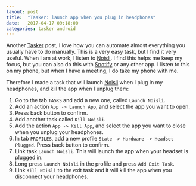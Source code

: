 ```yaml
---
layout: post
title:  "Tasker: launch app when you plug in headphones"
date:   2017-04-17 09:18:00
categories: tasker android
---
```


Another [Tasker] post, I love how you can automate almost everything you usually have to do manually.
This is a very easy task, but I find it very useful. When I am at work, I listen to [Noisli].
I find this helps me keep my focus, but you can also do this with [Spotify] or any other app.
I listen to this on my phone, but when I have a meeting, I do take my phone with me.

Therefore I made a task that will launch [Noisli] when I plug in my headphones, and kill the app when I unplug them:
1. Go to the tab `TASKS` and add a new one, called `Launch Noisli`.
2. Add an action `App -> Launch App`, and select the app you want to open.
3. Press back button to confirm.
4. Add another task called `Kill Noisli`.
5. Add the action `App -> Kill App`, and select the app you want to close when you unplug your headphones.
6. In tab `PROFILES`, add a new profile `State -> Hardware -> Headset Plugged`. Press back button to confirm.
7. Link task `Launch Noisli`. This will launch the app when your headset is plugged in.
8. Long press `Launch Noisli` in the profile and press `Add Exit Task`.
9. Link `Kill Noisli` to the exit task and it will kill the app when you disconnect your headphones.

[Tasker]: https://play.google.com/store/apps/details?id=net.dinglisch.android.taskerm
[Noisli]: https://play.google.com/store/apps/details?id=com.noisli.noisli
[Spotify]: https://play.google.com/store/apps/details?id=com.spotify.music
